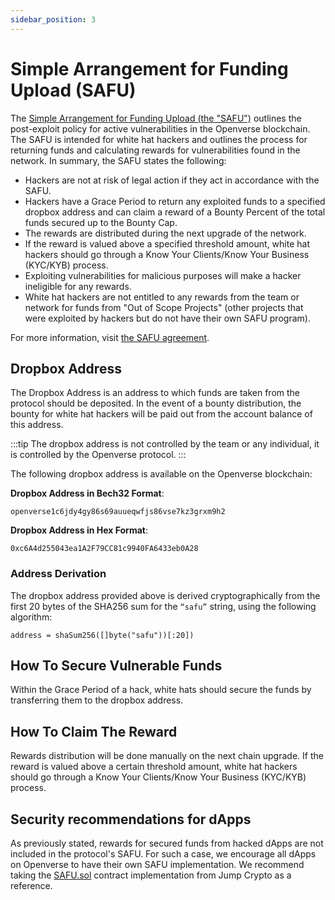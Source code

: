 ```yaml
---
sidebar_position: 3
---
```


# Simple Arrangement for Funding Upload (SAFU)

The [Simple Arrangement for Funding Upload (the "SAFU")](https://github.com/openverse/openverse/tree/main/SAFU.pdf)
outlines the post-exploit policy for active vulnerabilities in the Openverse blockchain.
The SAFU is intended for white hat hackers
and outlines the process for returning funds and calculating rewards
for vulnerabilities found in the network.
In summary, the SAFU states the following:

* Hackers are not at risk of legal action if they act in accordance
  with the SAFU.
* Hackers have a Grace Period to return any exploited funds
  to a specified dropbox address and can claim a reward of
  a Bounty Percent of the total funds secured up to the Bounty Cap.
* The rewards are distributed during the next upgrade of the network.
* If the reward is valued above a specified threshold amount,
  white hat hackers should go through
  a Know Your Clients/Know Your Business (KYC/KYB) process.
* Exploiting vulnerabilities for malicious purposes
  will make a hacker ineligible for any rewards.
* White hat hackers are not entitled to any rewards from the team or network
  for funds from "Out of Scope Projects" (other projects that were exploited
  by hackers but do not have their own SAFU program).

For more information,
visit [the SAFU agreement](https://github.com/openverse/openverse/tree/main/SAFU.pdf).<!-- markdown-link-check-disable-line -->

## Dropbox Address

The Dropbox Address is an address to which funds are taken from
the protocol should be deposited.
In the event of a bounty distribution,
the bounty for white hat hackers will be paid out
from the account balance of this address.

:::tip
The dropbox address is not controlled by the team
or any individual, it is controlled by the Openverse protocol.
:::

The following dropbox address is available on the Openverse blockchain:

**Dropbox Address in Bech32 Format**:

```shell
openverse1c6jdy4gy86s69auueqwfjs86vse7kz3grxm9h2
```

**Dropbox Address in Hex Format**:

```shell
0xc6A4d255043ea1A2F79CC81c9940FA6433eb0A28
```

### Address Derivation

The dropbox address provided above is derived cryptographically from the
first 20 bytes of the SHA256 sum for the `“safu”` string,
using the following algorithm:

```shell
address = shaSum256([]byte("safu"))[:20])
```

## How To Secure Vulnerable Funds

Within the Grace Period of a hack,
white hats should secure the funds by transferring them to the dropbox address.

## How To Claim The Reward

Rewards distribution will be done manually on the next chain upgrade.
If the reward is valued above a certain threshold amount,
white hat hackers should go through a
Know Your Clients/Know Your Business (KYC/KYB) process.

## Security recommendations for dApps

As previously stated, rewards for secured funds from hacked dApps
are not included in the protocol's SAFU.
For such a case, we encourage all dApps on Openverse
to have their own SAFU implementation.
We recommend taking the [SAFU.sol](https://github.com/JumpCrypto/Safu/)
contract implementation from Jump Crypto as a reference.
